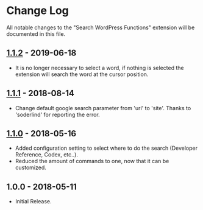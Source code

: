 # Change Log

All notable changes to the "Search WordPress Functions" extension will be documented in this file.

## [1.1.2] - 2019-06-18

- It is no longer necessary to select a word, if nothing is selected the extension will search the word at the cursor position.

## [1.1.1] - 2018-08-14

- Change default google search parameter from 'url' to 'site'. Thanks to 'soderlind' for reporting the error.

## [1.1.0] - 2018-05-16

- Added configuration setting to select where to do the search (Developer Reference, Codex, etc..).
- Reduced the amount of commands to one, now that it can be customized.

## 1.0.0 - 2018-05-11

- Initial Release.

[1.1.2]: https://github.com/yogensia/VSCodeSearchWPDocs/compare/v1.1.1...v1.1.2
[1.1.1]: https://github.com/yogensia/VSCodeSearchWPDocs/compare/v1.1.0...v1.1.1
[1.1.0]: https://github.com/yogensia/VSCodeSearchWPDocs/compare/v1.0.0...v1.1.0